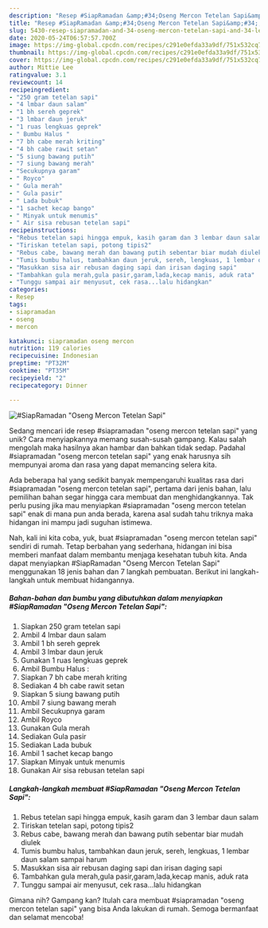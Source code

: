 ```yaml
---
description: "Resep #SiapRamadan &amp;#34;Oseng Mercon Tetelan Sapi&amp;#34;, Lezat"
title: "Resep #SiapRamadan &amp;#34;Oseng Mercon Tetelan Sapi&amp;#34;, Lezat"
slug: 5430-resep-siapramadan-and-34-oseng-mercon-tetelan-sapi-and-34-lezat
date: 2020-05-24T06:57:57.700Z
image: https://img-global.cpcdn.com/recipes/c291e0efda33a9df/751x532cq70/siapramadan-oseng-mercon-tetelan-sapi-foto-resep-utama.jpg
thumbnail: https://img-global.cpcdn.com/recipes/c291e0efda33a9df/751x532cq70/siapramadan-oseng-mercon-tetelan-sapi-foto-resep-utama.jpg
cover: https://img-global.cpcdn.com/recipes/c291e0efda33a9df/751x532cq70/siapramadan-oseng-mercon-tetelan-sapi-foto-resep-utama.jpg
author: Mittie Lee
ratingvalue: 3.1
reviewcount: 14
recipeingredient:
- "250 gram tetelan sapi"
- "4 lmbar daun salam"
- "1 bh sereh geprek"
- "3 lmbar daun jeruk"
- "1 ruas lengkuas geprek"
- " Bumbu Halus "
- "7 bh cabe merah kriting"
- "4 bh cabe rawit setan"
- "5 siung bawang putih"
- "7 siung bawang merah"
- "Secukupnya garam"
- " Royco"
- " Gula merah"
- " Gula pasir"
- " Lada bubuk"
- "1 sachet kecap bango"
- " Minyak untuk menumis"
- " Air sisa rebusan tetelan sapi"
recipeinstructions:
- "Rebus tetelan sapi hingga empuk, kasih garam dan 3 lembar daun salam"
- "Tiriskan tetelan sapi, potong tipis2"
- "Rebus cabe, bawang merah dan bawang putih sebentar biar mudah diulek"
- "Tumis bumbu halus, tambahkan daun jeruk, sereh, lengkuas, 1 lembar daun salam sampai harum"
- "Masukkan sisa air rebusan daging sapi dan irisan daging sapi"
- "Tambahkan gula merah,gula pasir,garam,lada,kecap manis, aduk rata"
- "Tunggu sampai air menyusut, cek rasa...lalu hidangkan"
categories:
- Resep
tags:
- siapramadan
- oseng
- mercon

katakunci: siapramadan oseng mercon 
nutrition: 119 calories
recipecuisine: Indonesian
preptime: "PT32M"
cooktime: "PT35M"
recipeyield: "2"
recipecategory: Dinner

---
```



![#SiapRamadan &#34;Oseng Mercon Tetelan Sapi&#34;](https://img-global.cpcdn.com/recipes/c291e0efda33a9df/751x532cq70/siapramadan-oseng-mercon-tetelan-sapi-foto-resep-utama.jpg)

Sedang mencari ide resep #siapramadan &#34;oseng mercon tetelan sapi&#34; yang unik? Cara menyiapkannya memang susah-susah gampang. Kalau salah mengolah maka hasilnya akan hambar dan bahkan tidak sedap. Padahal #siapramadan &#34;oseng mercon tetelan sapi&#34; yang enak harusnya sih mempunyai aroma dan rasa yang dapat memancing selera kita.



Ada beberapa hal yang sedikit banyak mempengaruhi kualitas rasa dari #siapramadan &#34;oseng mercon tetelan sapi&#34;, pertama dari jenis bahan, lalu pemilihan bahan segar hingga cara membuat dan menghidangkannya. Tak perlu pusing jika mau menyiapkan #siapramadan &#34;oseng mercon tetelan sapi&#34; enak di mana pun anda berada, karena asal sudah tahu triknya maka hidangan ini mampu jadi suguhan istimewa.


Nah, kali ini kita coba, yuk, buat #siapramadan &#34;oseng mercon tetelan sapi&#34; sendiri di rumah. Tetap berbahan yang sederhana, hidangan ini bisa memberi manfaat dalam membantu menjaga kesehatan tubuh kita. Anda dapat menyiapkan #SiapRamadan &#34;Oseng Mercon Tetelan Sapi&#34; menggunakan 18 jenis bahan dan 7 langkah pembuatan. Berikut ini langkah-langkah untuk membuat hidangannya.

<!--inarticleads1-->

##### Bahan-bahan dan bumbu yang dibutuhkan dalam menyiapkan #SiapRamadan &#34;Oseng Mercon Tetelan Sapi&#34;:

1. Siapkan 250 gram tetelan sapi
1. Ambil 4 lmbar daun salam
1. Ambil 1 bh sereh geprek
1. Ambil 3 lmbar daun jeruk
1. Gunakan 1 ruas lengkuas geprek
1. Ambil  Bumbu Halus :
1. Siapkan 7 bh cabe merah kriting
1. Sediakan 4 bh cabe rawit setan
1. Siapkan 5 siung bawang putih
1. Ambil 7 siung bawang merah
1. Ambil Secukupnya garam
1. Ambil  Royco
1. Gunakan  Gula merah
1. Sediakan  Gula pasir
1. Sediakan  Lada bubuk
1. Ambil 1 sachet kecap bango
1. Siapkan  Minyak untuk menumis
1. Gunakan  Air sisa rebusan tetelan sapi




<!--inarticleads2-->

##### Langkah-langkah membuat #SiapRamadan &#34;Oseng Mercon Tetelan Sapi&#34;:

1. Rebus tetelan sapi hingga empuk, kasih garam dan 3 lembar daun salam
1. Tiriskan tetelan sapi, potong tipis2
1. Rebus cabe, bawang merah dan bawang putih sebentar biar mudah diulek
1. Tumis bumbu halus, tambahkan daun jeruk, sereh, lengkuas, 1 lembar daun salam sampai harum
1. Masukkan sisa air rebusan daging sapi dan irisan daging sapi
1. Tambahkan gula merah,gula pasir,garam,lada,kecap manis, aduk rata
1. Tunggu sampai air menyusut, cek rasa...lalu hidangkan




Gimana nih? Gampang kan? Itulah cara membuat #siapramadan &#34;oseng mercon tetelan sapi&#34; yang bisa Anda lakukan di rumah. Semoga bermanfaat dan selamat mencoba!
